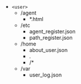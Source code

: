 * `<user>`
  * /agent
    * *.html
  * /etc
    * agent_register.json
    * path_register.json
  * /home
    * about_user.json
    * *.*
    * /*
  * /var
    * user_log.json
